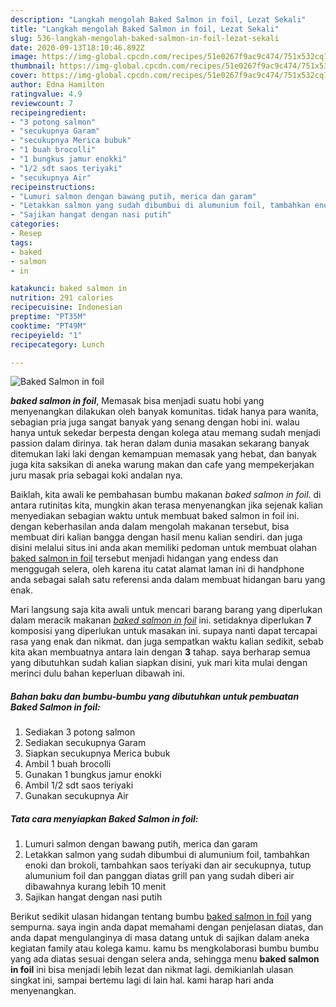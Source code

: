 ```yaml
---
description: "Langkah mengolah Baked Salmon in foil, Lezat Sekali"
title: "Langkah mengolah Baked Salmon in foil, Lezat Sekali"
slug: 536-langkah-mengolah-baked-salmon-in-foil-lezat-sekali
date: 2020-09-13T18:10:46.892Z
image: https://img-global.cpcdn.com/recipes/51e0267f9ac9c474/751x532cq70/baked-salmon-in-foil-foto-resep-utama.jpg
thumbnail: https://img-global.cpcdn.com/recipes/51e0267f9ac9c474/751x532cq70/baked-salmon-in-foil-foto-resep-utama.jpg
cover: https://img-global.cpcdn.com/recipes/51e0267f9ac9c474/751x532cq70/baked-salmon-in-foil-foto-resep-utama.jpg
author: Edna Hamilton
ratingvalue: 4.9
reviewcount: 7
recipeingredient:
- "3 potong salmon"
- "secukupnya Garam"
- "secukupnya Merica bubuk"
- "1 buah brocolli"
- "1 bungkus jamur enokki"
- "1/2 sdt saos teriyaki"
- "secukupnya Air"
recipeinstructions:
- "Lumuri salmon dengan bawang putih, merica dan garam"
- "Letakkan salmon yang sudah dibumbui di alumunium foil, tambahkan enoki dan brokoli, tambahkan saos teriyaki dan air secukupnya, tutup alumunium foil dan panggan diatas grill pan yang sudah diberi air dibawahnya kurang lebih 10 menit"
- "Sajikan hangat dengan nasi putih"
categories:
- Resep
tags:
- baked
- salmon
- in

katakunci: baked salmon in 
nutrition: 291 calories
recipecuisine: Indonesian
preptime: "PT35M"
cooktime: "PT49M"
recipeyield: "1"
recipecategory: Lunch

---
```



![Baked Salmon in foil](https://img-global.cpcdn.com/recipes/51e0267f9ac9c474/751x532cq70/baked-salmon-in-foil-foto-resep-utama.jpg)

<b><i>baked salmon in foil</i></b>, Memasak bisa menjadi suatu hobi yang menyenangkan dilakukan oleh banyak komunitas. tidak hanya para wanita, sebagian pria juga sangat banyak yang senang dengan hobi ini. walau hanya untuk sekedar berpesta dengan kolega atau memang sudah menjadi passion dalam dirinya. tak heran dalam dunia masakan sekarang banyak ditemukan laki laki dengan kemampuan memasak yang hebat, dan banyak juga kita saksikan di aneka warung makan dan cafe yang mempekerjakan juru masak pria sebagai koki andalan nya.



Baiklah, kita awali ke pembahasan bumbu makanan <i>baked salmon in foil</i>. di antara rutinitas kita, mungkin akan terasa menyenangkan jika sejenak kalian menyediakan sebagian waktu untuk membuat baked salmon in foil ini. dengan keberhasilan anda dalam mengolah makanan tersebut, bisa membuat diri kalian bangga dengan hasil menu kalian sendiri. dan juga disini melalui situs ini anda akan memiliki pedoman untuk membuat olahan <u>baked salmon in foil</u> tersebut menjadi hidangan yang endess dan menggugah selera, oleh karena itu catat alamat laman ini di handphone anda sebagai salah satu referensi anda dalam membuat hidangan baru yang enak.


Mari langsung saja kita awali untuk mencari barang barang yang diperlukan dalam meracik makanan <u><i>baked salmon in foil</i></u> ini. setidaknya diperlukan <b>7</b> komposisi yang diperlukan untuk masakan ini. supaya nanti dapat tercapai rasa yang enak dan nikmat. dan juga sempatkan waktu kalian sedikit, sebab kita akan membuatnya antara lain dengan <b>3</b> tahap. saya berharap semua yang dibutuhkan sudah kalian siapkan disini, yuk mari kita mulai dengan merinci dulu bahan keperluan dibawah ini.

<!--inarticleads1-->

##### Bahan baku dan bumbu-bumbu yang dibutuhkan untuk pembuatan Baked Salmon in foil:

1. Sediakan 3 potong salmon
1. Sediakan secukupnya Garam
1. Siapkan secukupnya Merica bubuk
1. Ambil 1 buah brocolli
1. Gunakan 1 bungkus jamur enokki
1. Ambil 1/2 sdt saos teriyaki
1. Gunakan secukupnya Air




<!--inarticleads2-->

##### Tata cara menyiapkan Baked Salmon in foil:

1. Lumuri salmon dengan bawang putih, merica dan garam
1. Letakkan salmon yang sudah dibumbui di alumunium foil, tambahkan enoki dan brokoli, tambahkan saos teriyaki dan air secukupnya, tutup alumunium foil dan panggan diatas grill pan yang sudah diberi air dibawahnya kurang lebih 10 menit
1. Sajikan hangat dengan nasi putih




Berikut sedikit ulasan hidangan tentang bumbu <u>baked salmon in foil</u> yang sempurna. saya ingin anda dapat memahami dengan penjelasan diatas, dan anda dapat mengulanginya di masa datang untuk di sajikan dalam aneka kegiatan family atau kolega kamu. kamu bs mengkolaborasi bumbu bumbu yang ada diatas sesuai dengan selera anda, sehingga menu <b>baked salmon in foil</b> ini bisa menjadi lebih lezat dan nikmat lagi. demikianlah ulasan singkat ini, sampai bertemu lagi di lain hal. kami harap hari anda menyenangkan.
